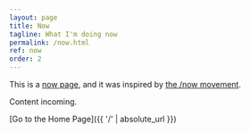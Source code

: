 ```yaml
---
layout: page
title: Now
tagline: What I'm doing now
permalink: /now.html
ref: now
order: 2
---
```


This is a [now page](https://nownownow.com/about), and it was inspired by [the /now movement](https://sivers.org/nowff). 

Content incoming.

[Go to the Home Page]({{ '/' | absolute_url }})
